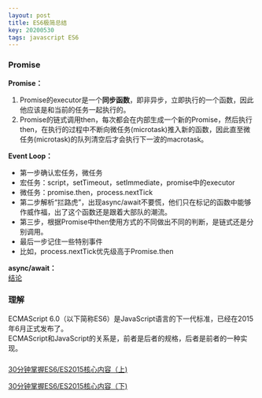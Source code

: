 ```yaml
---
layout: post
title: ES6极简总结
key: 20200530
tags: javascript ES6
---  
```

### Promise  

**Promise：**  
1. Promise的executor是一个**同步函数**，即非异步，立即执行的一个函数，因此他应该是和当前的任务一起执行的。  
2. Promise的链式调用then，每次都会在内部生成一个新的Promise，然后执行then，在执行的过程中不断向微任务(microtask)推入新的函数，因此直至微任务(microtask)的队列清空后才会执行下一波的macrotask。

**Event Loop：**    

* 第一步确认宏任务，微任务
* 宏任务：script，setTimeout，setImmediate，promise中的executor
* 微任务：promise.then，process.nextTick
* 第二步解析“拦路虎”，出现async/await不要慌，他们只在标记的函数中能够作威作福，出了这个函数还是跟着大部队的潮流。
*  第三步，根据Promise中then使用方式的不同做出不同的判断，是链式还是分别调用。
* 最后一步记住一些特别事件
* 比如，process.nextTick优先级高于Promise.then

**async/await：**  
[结论](https://developer.mozilla.org/zh-CN/docs/learn/JavaScript/%E5%BC%82%E6%AD%A5/Async_await)

### 理解
ECMAScript 6.0（以下简称ES6）是JavaScript语言的下一代标准，已经在2015年6月正式发布了。   
ECMAScript和JavaScript的关系是，前者是后者的规格，后者是前者的一种实现。
###

[30分钟掌握ES6/ES2015核心内容（上)](https://segmentfault.com/a/1190000004365693)   

[30分钟掌握ES6/ES2015核心内容（下)](https://segmentfault.com/a/1190000004368132)